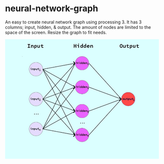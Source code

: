 # neural-network-graph
An easy to create neural network graph using processing 3. It has 3 columns; input, hidden, &amp; output. The amount of nodes are limited to the space of the screen. Resize the graph to fit needs. 

![](data/neural_network.gif)

